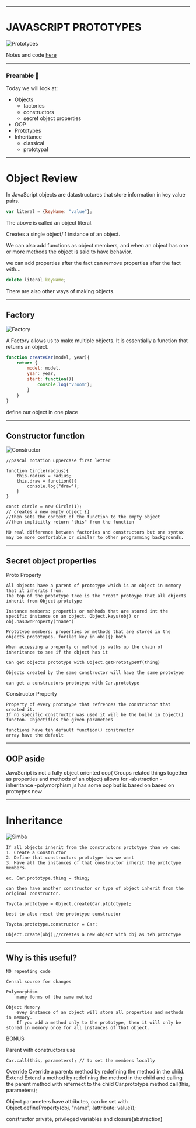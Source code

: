 
---

# JAVASCRIPT PROTOTYPES

![Prototyoes](https://raw.githubusercontent.com/tborsa/LighthouseLabs/master/lectures/Week6/Day5/lecture/assets/homercar.gif)

Notes and code [here](https://github.com/tborsa/LighthouseLabs/tree/master/lectures/Week1/Day5/lecture)

---


### Preamble 📢

Today we will look at:

- Objects   
    - factories
    - constructors
    - secret object properties
- OOP
- Prototypes
- Inheritance  
    - classical
    - prototypal


---

# Object Review

In JavaScript objects are datastructures that store information in key value pairs. 

```javascript
var literal = {keyName: "value"};
```

The above is called an object literal. 

Creates a single object/ 1 instance of an object.

We can also add functions as object members, and when an object has one or more methods the object is said to have behavior.

we can add properties after the fact
can remove properties after the fact with...

```javascript
delete literal.keyName;
```

There are also other ways of making objects. 

---

## Factory

![Factory](https://raw.githubusercontent.com/tborsa/LighthouseLabs/master/lectures/Week6/Day5/lecture/assets/factory.png)


A Factory allows us to make multiple objects. It is essentially a function that returns an object.

```javascript
function createCar(model, year){
    return {
        model: model,
        year: year,
        start: function(){
            console.log("vroom");
        }
    }
}
```

define our object in one place 

---

## Constructor function

![Constructor](https://raw.githubusercontent.com/tborsa/LighthouseLabs/master/lectures/Week6/Day5/lecture/assets/bob.jpg)

    //pascal notation uppercase first letter

    function Circle(radius){
        this.radius = radius;
        this.draw = function(){
            console.log("draw");
        }
    }

    const circle = new Circle(1);
    // creates a new empty object {}
    //then sets the context of the function to the empty object
    //then implicitly return "this" from the function

    NO real difference between factories and constructors but one syntax may be more comfortable or similar to other programming backgrounds. 

---

## Secret object properties


Proto Property

    All objects have a parent of prototype which is an object in memory that it inherits from.
    The top of the prototype tree is the "root" protoype that all objects inherit from Object.prototype

    Instance members: propertis or mehhods that are stored int the specific instance on an object. Object.keys(obj) or obj.hasOwnProperty("name")

    Prototype members: properties or methods that are stored in the objects prototypes. for(let key in obj){} both

    When accessing a property or method js walks up the chain of inheritance to see if the object has it

    Can get objects prototype with Object.getPrototypeOf(thing)

    Objects created by the same constructor will have the same prototype

    can get a constructors prototype with Car.prototype

Constructor Property 

    Property of every prototype that refrences the constructor that created it.
    If no specific constructor was used it will be the build in Object() functon. Objectifies the given parameters

    functions have teh default function() constructor
    array have the default 

---

## OOP aside

JavaScript is not a fully object oriented oop( Groups related things together as properties and methods of an object)
allows for -abstraction - inheritance -polymorphism
js has some oop but is based on
based on protoypes
new

---

# Inheritance

![Simba](https://raw.githubusercontent.com/tborsa/LighthouseLabs/master/lectures/Week6/Day5/lecture/assets/simba.jpg)


    If all objects inherit from the constructors prototype than we can:
    1. Create a Constructor
    2. Define that constructors prototype how we want
    3. Have all the instances of that constructor inherit the prototype members. 

    ex. Car.prototype.thing = thing;

    can then have another constructor or type of object inherit from the original constructor.

    Toyota.prototype = Object.create(Car.ptototype);
    
    best to also reset the prototype constructor

    Toyota.prototype.constructor = Car;

    Object.create(obj);//creates a new object with obj as teh prototype

---

## Why is this useful?

    NO repeating code

    Cenral source for changes

    Polymorphism
        many forms of the same method

    Object Memory
        evey instance of an object will store all properties and methods in memory.
        If you add a method only to the prototype, then it will only be stored in memory once for all instances of that object. 




BONUS

Parent with constructors use

    Car.call(this, parameters); // to set the members locally

Override
    Override a parents method by redefining the method in the child.
Extend
    Extend a  method by redefining the method in the child and calling the parent method with refernect to the child Car.prototype.method.call(this, parameters);

Object parameters have attributes, can be set with Object.defineProperty(obj, "name", {attribute: value});

constructor private, privileged variables and closure(abstraction)





